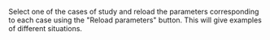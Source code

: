 Select one of the cases of study and reload the parameters corresponding to each case using the "Reload parameters" button. This will give examples of different situations.